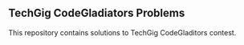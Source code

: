 ## TechGig CodeGladiators Problems

This repository contains solutions to TechGig CodeGladitors contest. 